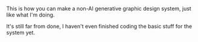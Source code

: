 This is how you can make a non-AI generative graphic design system, just like what I'm doing.

It's still far from done, I haven't even finished coding the basic stuff for the system yet.
